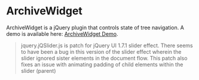 ArchiveWidget
=============

ArchiveWidget is a jQuery plugin that controls state of tree navigation. A demo is available here: [ArchiveWidget Demo].

> jquery.jQSlider.js is patch for jQuery UI 1.7.1 slider effect. 
> There seems to have been a bug in this version of the slider effect
> wherein the slider ignored sister elements in the document flow.
> This patch also fixes an issue with animating padding of child elements
> within the slider (parent)

[ArchiveWidget Demo]:http://arcticwebsolutions.com/portfolio/BetterIR/
